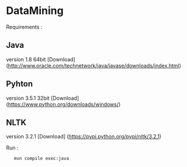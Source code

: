 # DataMining

Requirements :

## Java
version 1.8 64bit [Download] (http://www.oracle.com/technetwork/java/javase/downloads/index.html)

## Pyhton
version 3.5.1 32bit [Download] (https://www.python.org/downloads/windows/)

## NLTK
version 3.2.1 [Download] (https://pypi.python.org/pypi/nltk/3.2.1)


Run :
```bash
   mvn compile exec:java
```
